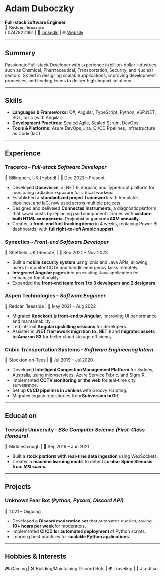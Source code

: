 # **Adam Duboczky**  
**Full-stack Software Engineer**  
📍 Redcar, Teesside  
📞 07479221161 | 🔗 [LinkedIn](https://www.linkedin.com/in/adam-duboczky) | 🌐 [Website](https://adamduboczky.co.uk/)  

---

## **Summary**  
Passionate Full-stack Developer with experience in billion-dollar industries such as Chemical, Pharmaceutical, Transportation, Security, and Nuclear sectors. Skilled in designing scalable applications, improving development processes, and leading teams to deliver high-impact solutions.  

---

## **Skills**  
- **Languages & Frameworks:** C#, Angular, TypeScript, Python, ASP.NET, SQL, Ionic (with Angular)  
- **Development Practices:** Scaled Agile, Scaled Scrum, DevOps  
- **Tools & Platforms:** Azure DevOps, Jira, CI/CD Pipelines, Infrastructure as Code (IaC)  

---

## **Experience**  

### **Tracerco** – *Full-stack Software Developer*  
📍 Billingham, UK (Hybrid) | 📅 Dec 2023 – Present  
- Developed **Dosevision**, a .NET 9, Angular, and TypeScript platform for monitoring radiation exposure for critical workers.  
- Established a **standardized project framework** with templates, pipelines, and IaC, now used across multiple projects.  
- Designed and delivered **Connected Instruments**, a diagnostic platform that saved costs by replacing paid component libraries with **custom-built HTML components**. Projected to generate **£3M annually**.  
- Created a **front-end fuel tracking demo** in 4 weeks, replacing Power BI dashboards, with **full right-to-left Arabic support**.  

### **Synectics** – *Front-end Software Developer*  
📍 Sheffield, UK (Remote) | 📅 Sep 2022 – Nov 2023  
- Built a **mobile security system** using Ionic and Java APIs, allowing users to monitor CCTV and handle emergency tasks remotely.  
- **Integrated Angular pages** into an existing Java application for enhanced functionality.  
- Expanded the **front-end team from 1 to 3 developers and 2 designers**.  

### **Aspen Technologies** – *Software Engineer*  
📍 Redcar, Teesside | 📅 May 2021 – Aug 2022  
- Migrated **Knockout.js front-end to Angular**, improving UI performance and maintainability.  
- Led internal **Angular upskilling sessions** for developers.  
- Assisted in **.NET framework migration to .NET 6** and **migrated assets to Amazon S3** for better cloud storage efficiency.  

### **Cubic Transportation Systems** – *Software Engineering Intern*  
📍 Stockton-on-Tees | 📅 Jul 2019 – Jul 2020  
- Developed **Intelligent Congestion Management Platform** for Sydney, Australia, using microservices, Azure Service Fabric, and SignalR.  
- Implemented **CCTV monitoring on the web** for real-time city surveillance.  
- Set up **CI/CD pipelines in Jenkins** with Groovy scripting.  
- Migrated legacy repositories from **Subversion to Git**.  

---

## **Education**  
### **Teesside University** – *BSc Computer Science (First-Class Honours)*  
📍 Middlesbrough | 📅 Sep 2016 – Jun 2021  
- Built a **stock platform with real-time data ingestion** using WebSockets.  
- Created a **machine learning model** to detect **Lumbar Spine Stenosis from MRI scans**.  

---

## **Projects**  
### **Unknown Fear Bot** *(Python, Pycord, Discord API)*  
📅 2021 – Ongoing  
- Developed a **Discord moderation bot** that automates queries, saving **10+ hours per week** for moderators.  
- Implemented **CI/CD for automated deployment** of Python scripts.  
- Learning best practices for **scalable Python applications**.  

---

## **Hobbies & Interests**  
🎮 Gaming | 🛠️ Building/Maintaining Discord Bots | 🌍 Traveling | 🥋 Jiu-Jitsu  
